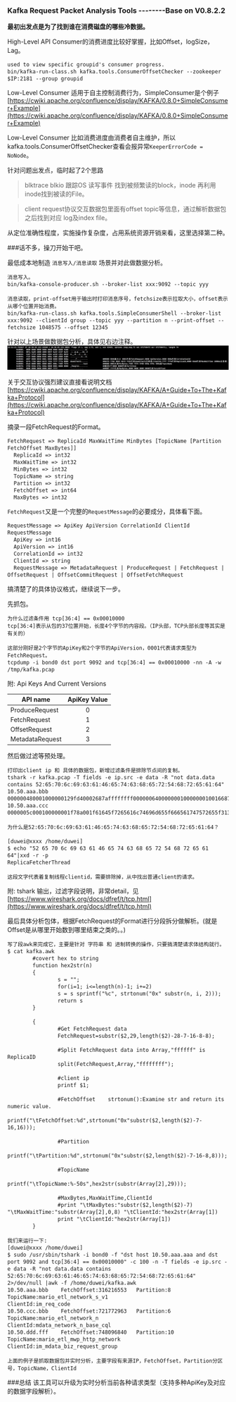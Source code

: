 ### Kafka Request Packet Analysis Tools --------Base on V0.8.2.2
  
**最初出发点是为了找到谁在消费磁盘的哪些冷数据。**

High-Level API Consumer的消费进度比较好掌握，比如Offset，logSize，Lag。

```
used to view specific groupid's consumer progress.
bin/kafka-run-class.sh kafka.tools.ConsumerOffsetChecker --zookeeper $IP:2181 --group groupid
```

Low-Level Consumer 适用于自主控制消费行为，SimpleConsumer是个例子 [https://cwiki.apache.org/confluence/display/KAFKA/0.8.0+SimpleConsumer+Example](https://cwiki.apache.org/confluence/display/KAFKA/0.8.0+SimpleConsumer+Example)

Low-Level Consumer 比如消费进度由消费者自主维护，所以kafka.tools.ConsumerOffsetChecker查看会报异常`KeeperErrorCode = NoNode`。

针对问题出发点，临时起了2个思路
>	blktrace blkio 跟踪OS 读写事件 找到被频繁读的block，inode 再利用inode找到被读的File。

>	client request协议交互数据包里面有offset topic等信息，通过解析数据包之后找到对应 log及index file。

从定位准确性程度，实施操作复杂度，占用系统资源开销来看，这里选择第二种。

###话不多，操刀开始干吧。

最低成本地制造 `消息写入/消息读取` 场景并对此做数据分析。

```
消息写入。
bin/kafka-console-producer.sh --broker-list xxx:9092 --topic yyy

消息读取，print-offset用于输出时打印消息序号，fetchsize表示拉取大小，offset表示从哪个位置开始消费。
bin/kafka-run-class.sh kafka.tools.SimpleConsumerShell --broker-list xxx:9092 --clientId group --topic yyy --partition n --print-offset --fetchsize 1048575 --offset 12345
```

针对以上场景做数据包分析，具体见右边注释。
![](https://github.com/crabsheen/troubleshooting/blob/master/Kafka-Request-Packet-Analysis-Tools/kafka%20protocol.png?raw=true)

关于交互协议强烈建议直接看说明文档 [https://cwiki.apache.org/confluence/display/KAFKA/A+Guide+To+The+Kafka+Protocol](https://cwiki.apache.org/confluence/display/KAFKA/A+Guide+To+The+Kafka+Protocol)

摘录一段FetchRequest的Format。

```  
FetchRequest => ReplicaId MaxWaitTime MinBytes [TopicName [Partition FetchOffset MaxBytes]]
  ReplicaId => int32
  MaxWaitTime => int32
  MinBytes => int32
  TopicName => string
  Partition => int32
  FetchOffset => int64
  MaxBytes => int32
```
`FetchRequest`又是一个完整的`RequestMessage`的必要成分，具体看下面。

```  
RequestMessage => ApiKey ApiVersion CorrelationId ClientId RequestMessage
  ApiKey => int16
  ApiVersion => int16
  CorrelationId => int32
  ClientId => string
  RequestMessage => MetadataRequest | ProduceRequest | FetchRequest | OffsetRequest | OffsetCommitRequest | OffsetFetchRequest
```
搞清楚了的具体协议格式，继续说下一步。

先抓包。

```  
为什么过滤条件用 tcp[36:4] == 0x00010000
tcp[36:4]表示从包的37位置开始，长度4个字节的内容段。（IP头部，TCP头部长度等其实是有关的）

这部分刚好是2个字节的ApiKey和2个字节的ApiVersion，0001代表请求类型为FetchRequest。
tcpdump -i bond0 dst port 9092 and tcp[36:4] == 0x00010000 -nn -A -w /tmp/kafka.pcap
```
附: Api Keys And Current Versions


| API name        | ApiKey Value  |
| --------------- |:-------------:|
| ProduceRequest  | 0 		        |
| FetchRequest    | 1             | 
| OffsetRequest   | 2             |
| MetadataRequest | 3             |

然后做过滤等预处理。

```  
打印出client ip 和 具体的数据包，新增过滤条件是排除节点间的复制。
tshark -r kafka.pcap -T fields -e ip.src -e data -R "not data.data contains 52:65:70:6c:69:63:61:46:65:74:63:68:65:72:54:68:72:65:61:64"
10.50.aaa.bbb    000000480001000000129fd40002687affffffff0000006400000001000000010016687a2d707572652d61636d5f65746c5f6578706f7365000000010000000a000000001b4b2ea600100000
10.50.aaa.ccc    0000005c000100000001f78a001f61645f7265616c74696d655f666561747572655f31302e31392e32322e3338ffffffff000000640000000100000001000d61636d5f6578706f73655f7631000000010000000b000000004266bb7800100000

为什么是52:65:70:6c:69:63:61:46:65:74:63:68:65:72:54:68:72:65:61:64？

[duwei@xxxx /home/duwei]
$ echo "52 65 70 6c 69 63 61 46 65 74 63 68 65 72 54 68 72 65 61 64"|xxd -r -p
ReplicaFetcherThread

这段文字代表着复制线程clientid，需要排除掉，从中找出普通client的请求。
```
附: tshark 输出，过滤字段说明，非常detail，见 [https://www.wireshark.org/docs/dfref/t/tcp.html](https://www.wireshark.org/docs/dfref/t/tcp.html)

最后具体分析包体，根据FetchRequest的Format进行分段拆分做解析。(就是Offset是从哪里开始数到哪里结束之类的。。)

```
写了段awk来完成它，主要是针对 字符串 和 进制转换的操作，只要搞清楚请求体结构就行。
$ cat kafka.awk 
        #covert hex to string
        function hex2str(n)
        {
                s = "";
                for(i=1; i<=length(n)-1; i+=2)
                s = s sprintf("%c", strtonum("0x" substr(n, i, 2)));
                return s
        }

        {
                #Get FetchRequest data
                FetchRequest=substr($2,29,length($2)-28-7-16-8-8);

                #Split FetchRequest data into Array,"ffffff" is ReplicaID
                split(FetchRequest,Array,"ffffffff");

                #client ip
                printf $1;

                #FetchOffset    strtonum():Examine str and return its numeric value.
                printf("\tFetchOffset:%d",strtonum("0x"substr($2,length($2)-7-16,16)));

                #Partition
                printf("\tPartition:%d",strtonum("0x"substr($2,length($2)-7-16-8,8)));

                #TopicName
                printf("\tTopicName:%-50s",hex2str(substr(Array[2],29)));

                #MaxBytes,MaxWaitTime,ClientId
                #print "\tMaxBytes:"substr($2,length($2)-7) "\tMaxWaitTime:"substr(Array[2],0,8) "\tClientId:"hex2str(Array[1])
                print "\tClientId:"hex2str(Array[1])
        }

我们来运行一下:
[duwei@xxxx /home/duwei]
$ sudo /usr/sbin/tshark -i bond0 -f "dst host 10.50.aaa.aaa and dst port 9092 and tcp[36:4] == 0x00010000" -c 100 -n -T fields -e ip.src -e data -R "not data.data contains 52:65:70:6c:69:63:61:46:65:74:63:68:65:72:54:68:72:65:61:64" 2>/dev/null |awk -f /home/duwei/kafka.awk
10.50.aaa.bbb    FetchOffset:316216553   Partition:8     TopicName:mario_etl_network_s_v1                                ClientId:im_req_code
10.50.ccc.bbb    FetchOffset:721772963   Partition:6     TopicName:mario_etl_network_n                                   ClientId:mdata_network_n_base_cql
10.50.ddd.fff    FetchOffset:748096840   Partition:10    TopicName:mario_etl_mwp_http_network                            ClientId:im_mdata_biz_request_group       
        
上面的例子是抓取数据包并实时分析，主要字段有来源IP，FetchOffset，Partition分区号，TopicName，ClientId
```
###总结
该工具可以升级为实时分析当前各种请求类型（支持多种ApiKey及对应的数据字段解析）。
